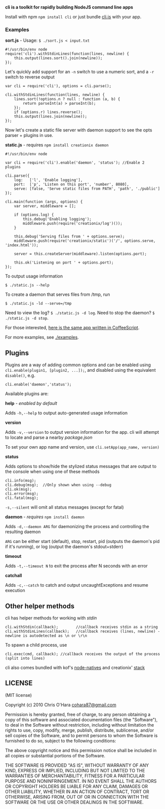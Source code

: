 **cli is a toolkit for rapidly building NodeJS command line apps**

Install with npm `npm install cli` or just bundle [cli.js](https://github.com/chriso/cli/raw/master/cli.js) with your app.

### Examples

**sort.js** - Usage: `$ ./sort.js < input.txt`

    #!/usr/bin/env node
    require('cli').withStdinLines(function(lines, newline) {
        this.output(lines.sort().join(newline));
    });
    
Let's quickly add support for an `-n` switch to use a numeric sort, and a `-r` switch to reverse output
    
    var cli = require('cli'), options = cli.parse();
    
    cli.withStdinLines(function(lines, newline) {
        lines.sort(!options.n ? null : function (a, b) {
            return parseInt(a) > parseInt(b);
        });
        if (options.r) lines.reverse();
        this.output(lines.join(newline));
    });

Now let's create a static file server with daemon support to see the opts parser + plugins in use.

**static.js** - requires `npm install creationix daemon`

    #!/usr/bin/env node

    var cli = require('cli').enable('daemon', 'status'); //Enable 2 plugins

    cli.parse({
        log:   ['l', 'Enable logging'],
        port:  ['p', 'Listen on this port', 'number', 8080],
        serve: [false, 'Serve static files from PATH', 'path', './public']
    });

    cli.main(function (args, options) {
        var server, middleware = [];
        
        if (options.log) {
            this.debug('Enabling logging');
            middleware.push(require('creationix/log')());
        }

        this.debug('Serving files from ' + options.serve);
        middleware.push(require('creationix/static')('/', options.serve, 'index.html'));
        
        server = this.createServer(middleware).listen(options.port);
        
        this.ok('Listening on port ' + options.port);
    });
    
To output usage information

    $ ./static.js --help
    
To create a daemon that serves files from /tmp, run

    $ ./static.js -ld --serve=/tmp

Need to view the log? `$ ./static.js -d log`. Need to stop the daemon? `$ ./static.js -d stop`. 

For those interested, [here is the same app written in CoffeeScript](https://github.com/chriso/cli/blob/master/examples/static.coffee).

For more examples, see [./examples](https://github.com/chriso/cli/tree/master/examples).

## Plugins

Plugins are a way of adding common options and can be enabled using `cli.enable(plugin1, [plugin2, ...]);`, and disabled using the equivalent `disable()`, e.g.

    cli.enable('daemon','status');
   
Available plugins are:

**help** - *enabled by default*

Adds `-h,--help` to output auto-generated usage information

**version**

Adds `-v,--version` to output version information for the app. cli will attempt to locate and parse a nearby *package.json*

To set your own app name and version, use `cli.setApp(app_name, version)`

**status**

Adds options to show/hide the stylized status messages that are output to the console when using one of these methods

    cli.info(msg);
    cli.debug(msg);  //Only shown when using --debug
    cli.ok(msg);
    cli.error(msg);
    cli.fatal(msg);

`-s,--silent` will omit all status messages (except for fatal)

**daemon**  - *requires* `npm install daemon`
    
Adds `-d,--daemon ARG` for daemonizing the process and controlling the resulting daemon

`ARG` can be either start (default), stop, restart, pid (outputs the daemon's pid if it's running), or log (output the daemon's stdout+stderr)

**timeout**

Adds `-t,--timeout N` to exit the process after N seconds with an error

**catchall**

Adds `-c,--catch` to catch and output uncaughtExceptions and resume execution

## Other helper methods

cli has helper methods for working with *stdin*

    cli.withStdin(callback);        //callback receives stdin as a string
    cli.withStdinLines(callback);   //callback receives (lines, newline) - newline is autodetected as \n or \r\n
    
To spawn a child process, use

    cli.exec(cmd, callback); //callback receives the output of the process (split into lines)

cli also comes bundled with kof's [node-natives](https://github.com/kof/node-natives) and creationix' [stack](https://github.com/creationix/stack)

## LICENSE

(MIT license)

Copyright (c) 2010 Chris O'Hara <cohara87@gmail.com>

Permission is hereby granted, free of charge, to any person obtaining
a copy of this software and associated documentation files (the
"Software"), to deal in the Software without restriction, including
without limitation the rights to use, copy, modify, merge, publish,
distribute, sublicense, and/or sell copies of the Software, and to
permit persons to whom the Software is furnished to do so, subject to
the following conditions:

The above copyright notice and this permission notice shall be
included in all copies or substantial portions of the Software.

THE SOFTWARE IS PROVIDED "AS IS", WITHOUT WARRANTY OF ANY KIND,
EXPRESS OR IMPLIED, INCLUDING BUT NOT LIMITED TO THE WARRANTIES OF
MERCHANTABILITY, FITNESS FOR A PARTICULAR PURPOSE AND
NONINFRINGEMENT. IN NO EVENT SHALL THE AUTHORS OR COPYRIGHT HOLDERS BE
LIABLE FOR ANY CLAIM, DAMAGES OR OTHER LIABILITY, WHETHER IN AN ACTION
OF CONTRACT, TORT OR OTHERWISE, ARISING FROM, OUT OF OR IN CONNECTION
WITH THE SOFTWARE OR THE USE OR OTHER DEALINGS IN THE SOFTWARE.